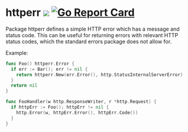 # httperr [![](https://godoc.org/github.com/joshheinrichs/httperr?status.svg)](https://godoc.org/github.com/joshheinrichs/httperr) [![Go Report Card](https://goreportcard.com/badge/github.com/joshheinrichs/httperr)](https://goreportcard.com/report/github.com/joshheinrichs/httperr)

Package httperr defines a simple HTTP error which has a message and status 
code. This can be useful for returning errors with relevant HTTP status codes, 
which the standard errors package does not allow for.

Example:

```go
func Foo() httperr.Error {
  if err := Bar(); err != nil {
    return httperr.New(err.Error(), http.StatusInternalServerError)
  }
  return nil
}

func FooHandler(w http.ResponseWriter, r *http.Request) {
  if httpErr := Foo(); httpErr != nil {
    http.Error(w, httpErr.Error(), httpErr.Code())
  }
}
```
